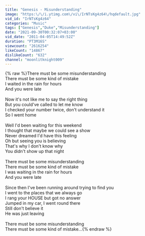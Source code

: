 ```yaml
---
title: "Genesis - Misunderstanding"
image: "https:\/\/i.ytimg.com\/vi\/IrNTsKg4z64\/hqdefault.jpg"
vid_id: "IrNTsKg4z64"
categories: "Music"
tags: ["Genesis","Duke","Misunderstanding"]
date: "2021-09-30T00:32:07+03:00"
vid_date: "2011-04-05T14:49:52Z"
duration: "PT3M16S"
viewcount: "2616254"
likeCount: "14867"
dislikeCount: "632"
channel: "moonlitknight009"
---
```

{% raw %}There must be some misunderstanding<br />There must be some kind of mistake<br />I waited in the rain for hours<br />And you were late<br /><br />Now it's not like me to say the right thing<br />But you could've called to let me know<br />I checked your number twice, don't understand it<br />So I went home<br /><br />Well I'd been waiting for this weekend<br />I thought that maybe we could see a show<br />Never dreamed I'd have this feeling<br />Oh but seeing you is believing<br />That's why I don't know why<br />You didn't show up that night<br /><br />There must be some misunderstanding<br />There must be some kind of mistake<br />I was waiting in the rain for hours<br />And you were late<br /><br />Since then I've been running around trying to find you<br />I went to the places that we always go<br />I rang your HOUSE but got no answer<br />Jumped in my car, I went round there<br />Still don't believe it<br />He was just leaving<br /><br />There must be some misunderstanding<br />There must be some kind of mistake...{% endraw %}
